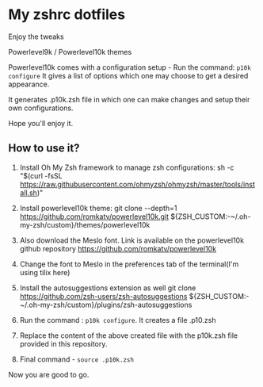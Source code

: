 # My zshrc dotfiles

Enjoy the tweaks

Powerlevel9k / Powerlevel10k themes

Powerlevel10k comes with a configuration setup - Run the command: `p10k configure`
It gives a list of options which one may choose to get a desired appearance.

It generates .p10k.zsh file in which one can make changes and setup their own configurations.

Hope you'll enjoy it.


<h2>How to use it?</h2>

1. Install Oh My Zsh framework to manage zsh configurations:
    sh -c "$(curl -fsSL https://raw.githubusercontent.com/ohmyzsh/ohmyzsh/master/tools/install.sh)"

2. Install powerlevel10k theme:
    git clone --depth=1 https://github.com/romkatv/powerlevel10k.git ${ZSH_CUSTOM:-~/.oh-my-zsh/custom}/themes/powerlevel10k

3. Also download the Meslo font. Link is available on the powerlevel10k github repository
    https://github.com/romkatv/powerlevel10k

4. Change the font to Meslo in the preferences tab of the terminal(I'm using tilix here)

5. Install the autosuggestions extension as well
    git clone https://github.com/zsh-users/zsh-autosuggestions ${ZSH_CUSTOM:-~/.oh-my-zsh/custom}/plugins/zsh-autosuggestions

6. Run the command : `p10k configure`. It creates a file .p10.zsh

7. Replace the content of the above created file with the p10k.zsh file provided in this repository.

8. Final command - `source .p10k.zsh`

Now you are good to go.